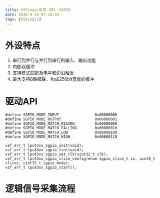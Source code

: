 ```yaml
---
title: VSFLogic实现（四）：SGPIO
date: 2016-9-29 07:18:34
tags: [VSFLogic]
---
```


# 外设特点
1. 串行到并行与并行到串行的输入、输出功能
2. 内部双缓冲
3. 支持模式匹配及电平和边沿触发
4. 最大支持8路级联，构成256bit宽度的缓冲

# 驱动API
```
#define SGPIO_MODE_INPUT				0x00000000
#define SGPIO_MODE_OUTPUT				0x00000001
#define SGPIO_MODE_MATCH_RISING			0x00000000
#define SGPIO_MODE_MATCH_FALLING		0x00000010
#define SGPIO_MODE_MATCH_LOW			0x00000100
#define SGPIO_MODE_MATCH_HIGH			0x00000110

vsf_err_t lpc43xx_sgpio_init(void);
vsf_err_t lpc43xx_sgpio_fini(void);
vsf_err_t lpc43xx_sgpio_set_clk(uint32_t clk);
vsf_err_t lpc43xx_sgpio_slice_config(enum sgpio_slice_t io, uint8_t slices, uint32_t sgpio_mode);
vsf_err_t lpc43xx_sgpio_start();

```

# 逻辑信号采集流程
